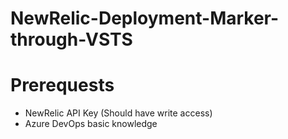 # NewRelic-Deployment-Marker-through-VSTS

# Prerequests

- NewRelic API Key (Should have write access)
- Azure DevOps basic knowledge





